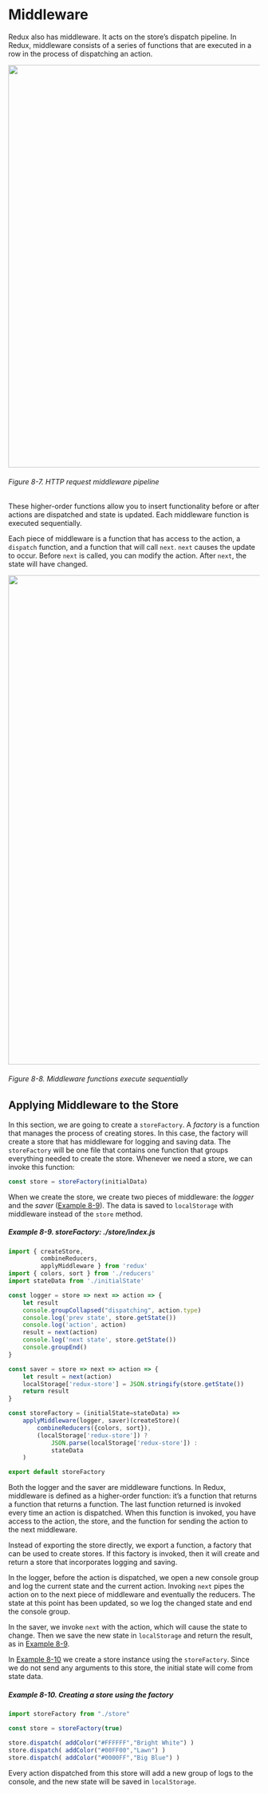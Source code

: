 # Middleware

Redux also has middleware. It acts on the store’s dispatch pipeline. In Redux, middleware consists of a series of functions that are executed in a row in the process of dispatching an action.

<img src="http://om1o84p1p.bkt.clouddn.com//C683AC2999017296E2A5267125CBD739.png" width="640" height="807" />

###### Figure 8-7. HTTP request middleware pipeline

These higher-order functions allow you to insert functionality before or after actions are dispatched and state is updated. Each middleware function is executed sequentially.

Each piece of middleware is a function that has access to the action, a `dispatch` function, and a function that will call `next`. `next` causes the update to occur. Before `next` is called, you can modify the action. After `next`, the state will have changed.

<img src="http://om1o84p1p.bkt.clouddn.com//B42F48B61B8701EB55F29BB28DC0AE5D.png" width="903" height="981" />

###### Figure 8-8. Middleware functions execute sequentially

## Applying Middleware to the Store

In this section, we are going to create a `storeFactory`. A *factory* is a function that manages the process of creating stores. In this case, the factory will create a store that has middleware for logging and saving data. The `storeFactory` will be one file that contains one function that groups everything needed to create the store. Whenever we need a store, we can invoke this function:

```Javascript
const store = storeFactory(initialData)
```

When we create the store, we create two pieces of middleware: the *logger* and the *saver* ([Example 8-9](https://www.safaribooksonline.com//library/view/learning-react-1st/9781491954614/ch08.html#example0809)). The data is saved to `localStorage` with middleware instead of the `store` method.

##### Example 8-9. storeFactory: ./store/index.js

```Javascript
import { createStore,
         combineReducers,
         applyMiddleware } from 'redux'
import { colors, sort } from './reducers'
import stateData from './initialState'

const logger = store => next => action => {
    let result
    console.groupCollapsed("dispatching", action.type)
    console.log('prev state', store.getState())
    console.log('action', action)
    result = next(action)
    console.log('next state', store.getState())
    console.groupEnd()
}

const saver = store => next => action => {
    let result = next(action)
    localStorage['redux-store'] = JSON.stringify(store.getState())
    return result
}

const storeFactory = (initialState=stateData) =>
    applyMiddleware(logger, saver)(createStore)(
        combineReducers({colors, sort}),
        (localStorage['redux-store']) ?
            JSON.parse(localStorage['redux-store']) :
            stateData
    )

export default storeFactory
```

Both the logger and the saver are middleware functions. In Redux, middleware is defined as a higher-order function: it’s a function that returns a function that returns a function. The last function returned is invoked every time an action is dispatched. When this function is invoked, you have access to the action, the store, and the function for sending the action to the next middleware.

Instead of exporting the store directly, we export a function, a factory that can be used to create stores. If this factory is invoked, then it will create and return a store that incorporates logging and saving.

In the logger, before the action is dispatched, we open a new console group and log the current state and the current action. Invoking `next` pipes the action on to the next piece of middleware and eventually the reducers. The state at this point has been updated, so we log the changed state and end the console group.

In the saver, we invoke `next` with the action, which will cause the state to change. Then we save the new state in `localStorage` and return the result, as in [Example 8-9](https://www.safaribooksonline.com//library/view/learning-react-1st/9781491954614/ch08.html#example0809).

In [Example 8-10](https://www.safaribooksonline.com//library/view/learning-react-1st/9781491954614/ch08.html#example0810) we create a store instance using the `storeFactory`. Since we do not send any arguments to this store, the initial state will come from state data.

##### Example 8-10. Creating a store using the factory

```Javascript
import storeFactory from "./store"

const store = storeFactory(true)

store.dispatch( addColor("#FFFFFF","Bright White") )
store.dispatch( addColor("#00FF00","Lawn") )
store.dispatch( addColor("#0000FF","Big Blue") )
```

Every action dispatched from this store will add a new group of logs to the console, and the new state will be saved in `localStorage`.
